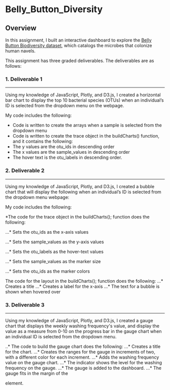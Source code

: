 # Belly_Button_Diversity
 
## Overview

In this assignment, I built an interactive dashboard to explore the [Belly Button Biodiversity dataset](http://robdunnlab.com/projects/belly-button-biodiversity/), which catalogs the microbes that colonize human navels.

This assignment has three graded deliverables. The deliverables are as follows:

### 1. Deliverable 1
------
Using my knowledge of JavaScript, Plotly, and D3.js, I created a horizontal bar chart to display the top 10 bacterial species (OTUs) when an individual’s ID is selected from the dropdown menu on the webpage.

My code includes the following:

- Code is written to create the arrays when a sample is selected from the dropdown menu
- Code is written to create the trace object in the buildCharts() function, and it contains the following:
- The y values are the otu_ids in descending order
- The x values are the sample_values in descending order
- The hover text is the otu_labels in descending order.

### 2. Deliverable 2
------
Using my knowledge of JavaScript, Plotly, and D3.js, I created a bubble chart that will display the following when an individual’s ID is selected from the dropdown menu webpage:

My code includes the following:

*The code for the trace object in the buildCharts(); function does the following:

...* Sets the otu_ids as the x-axis values

...* Sets the sample_values as the y-axis values

...* Sets the otu_labels as the hover-text values

...* Sets the sample_values as the marker size

...* Sets the otu_ids as the marker colors

The code for the layout in the buildCharts(); function does the following:
...* Creates a title
...* Creates a label for the x-axis
...* The text for a bubble is shown when hovered over

### 3. Deliverable 3
------
Using my knowledge of JavaScript, Plotly, and D3.js, I created a gauge chart that displays the weekly washing frequency's value, and display the value as a measure from 0-10 on the progress bar in the gauge chart when an individual ID is selected from the dropdown menu.

..* The code to build the gauge chart does the following:
...* Creates a title for the chart.
...* Creates the ranges for the gauge in increments of two, with a different color for each increment.
...* Adds the washing frequency value on the gauge chart.
...* The indicator shows the level for the washing frequency on the gauge.
...* The gauge is added to the dashboard.
...* The gauge fits in the margin of the <div> element.